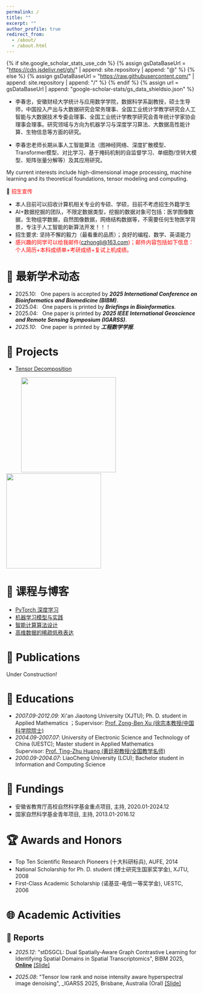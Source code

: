 ```yaml
---
permalink: /
title: ""
excerpt: ""
author_profile: true
redirect_from: 
  - /about/
  - /about.html
---
```


{% if site.google_scholar_stats_use_cdn %}
{% assign gsDataBaseUrl = "https://cdn.jsdelivr.net/gh/" | append: site.repository | append: "@" %}
{% else %}
{% assign gsDataBaseUrl = "https://raw.githubusercontent.com/" | append: site.repository | append: "/" %}
{% endif %}
{% assign url = gsDataBaseUrl | append: "google-scholar-stats/gs_data_shieldsio.json" %}

<span class='anchor' id='about-me'></span>

- 李春忠，安徽财经大学统计与应用数学学院，数据科学系副教授，硕士生导师，中国投入产出与大数据研究会常务理事、全国工业统计学教学研究会人工智能与大数据技术专委会理事、全国工业统计学教学研究会青年统计学家协会理事会理事。研究领域与方向为机器学习与深度学习算法、大数据高性能计算、生物信息等方面的研究。

- 李春忠老师长期从事人工智能算法（图神经网络、深度扩散模型、Transformer模型、对比学习、基于掩码机制的自监督学习、单细胞/空转大模型、矩阵张量分解等）及其应用研究。

My current interests include high-dimensional image processing, machine learning and its theoretical foundations, tensor modeling and computing. 

📢 <font color="red"> 招生宣传</font>

- 本人目前可以招收计算机相关专业的专硕、学硕，目前不考虑招生外籍学生
- AI+数据挖掘的团队，不限定数据类型，挖掘的数据对象可包括：医学图像数据，生物组学数据，自然图像数据，网络结构数据等，不需要任何生物医学背景，专注于人工智能的新算法开发！！！
- 招生要求: 坚持不懈的毅力（最看重的品质）；良好的编程、数学、英语能力
- <font color="red"> 感兴趣的同学可以给我邮件(czhongli@163.com)；邮件内容包括如下信息：个人简历+本科成绩单+考研成绩+复试上机成绩。 </font>

# 🔔 最新学术动态

- 2025.10: &nbsp; One papers is accepted by _**2025 International Conference on Bioinformatics and Biomedicine (BIBM)**_. 
- 2025.04: &nbsp; One papers is printed by _**Briefings in Bioinformatics**_. 
- 2025.04: &nbsp; One paper is printed by _**2025 IEEE International Geoscience and Remote Sensing Symposium (IGARSS)**_. 
- *2025.10*: &nbsp; One paper is printed by _**工程数学学报**_. 


# 🧰 Projects

-  [Tensor Decomposition](https://github.com/zhaoxile/reproducible-tensor-completion-state-of-the-art)

&nbsp;&nbsp;&nbsp;&nbsp;&nbsp;&nbsp;&nbsp;&nbsp;&nbsp;&nbsp;<a href="https://github.com/YuBangZheng/TenNet_ToolBox"><img src="https://yubangzheng.github.io/images/tennettoolbox.png" width="250"></a>
&nbsp;&nbsp;&nbsp;&nbsp;&nbsp;&nbsp;&nbsp;&nbsp;&nbsp;&nbsp;&nbsp;&nbsp;<a href="https://github.com/YuBangZheng/TSVD_ToolBox"><img src="https://yubangzheng.github.io/images/tnntoolbox.png" width="250"></a>



# 📝 课程与博客

- [PyTorch 深度学习](https://blog.csdn.net/weixin_40234309/category_12167779.html)
- [机器学习模型与实践](https://blog.csdn.net/weixin_40234309/category_12088843.html)
- [智能计算算法设计](https://blog.csdn.net/weixin_40234309/category_12220879.html)
- [高维数据的稀疏低秩表达](https://blog.csdn.net/weixin_40234309/category_12116221.html)

# 📄 Publications

Under Construction!


# 📖 Educations

- *2007.09-2012.09*: Xi'an Jiaotong University (XJTU); Ph. D. student in Applied Mathematics ；Supervisor: [Prof. Zong-Ben Xu (徐宗本教授/中国科学院院士)](https://math.xjtu.edu.cn/szdw/zgkxyys.htm)
- *2004.09-2007.07*: University of Electronic Science and Technology of China (UESTC); Master student in Applied Mathematics <br>
   Supervisor: [Prof. Ting-Zhu Huang (黄廷祝教授/全国教学名师)](http://www.math.uestc.edu.cn/info/1081/2041.htm)
- *2000.09-2004.07*: LiaoCheng University (LCU); Bachelor student in Information and Computing Science

# 💾 Fundings

- 安徽省教育厅高校自然科学基金重点项目, 主持, 2020.01-2024.12
- 国家自然科学基金青年项目, 主持, 2013.01-2016.12

# 🏆 Awards and Honors

-  Top Ten Scientific Research Pioneers‌ (十大科研标兵), AUFE, 2014
-  National Scholarship for Ph. D. student (博士研究生国家奖学金), XJTU, 2008
-  First-Class Academic Scholarship (诺基亚-电信一等奖学金), UESTC, 2006

# 🌐 Academic Activities

## 🎤 Reports

-  *2025.12*: \"stDSGCL: Dual Spatially-Aware Graph Contrastive Learning for Identifying Spatial Domains in Spatial Transcriptomics", BIBM 2025, **[Online](https://virtual.2021.aaai.org/paper_AAAI-4990.html)** [[Slide]](https://yubangzheng.github.io/papers/Slide_FCTN_decomposition.pdf)

- *2025.08*: \"Tensor low rank and noise intensity aware hyperspectral image denoising\", _IGARSS 2025, Brisbane, Australia (Oral) [[Slide]](https://yubangzheng.github.io/papers/Oral_IGARSS2019_ybz.pdf)


<script type="text/javascript" src="//rf.revolvermaps.com/0/0/8.js?i=5walv8lpuh8&amp;m=0&amp;c=ff0000&amp;cr1=ffffff&amp;f=arial&amp;l=33" async="async"></script>
